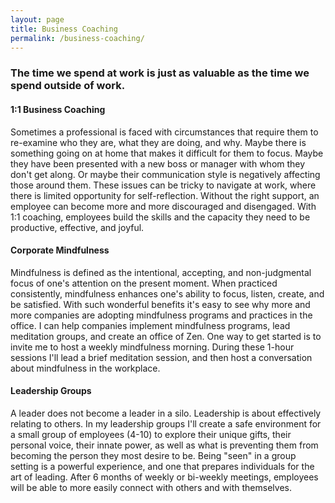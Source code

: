 ```yaml
---
layout: page
title: Business Coaching
permalink: /business-coaching/
---
```


### The time we spend at work is just as valuable as the time we spend outside of work.

#### 1:1 Business Coaching

Sometimes a professional is faced with circumstances that require them to re-examine who they are, what they are doing, and why. Maybe there is something going on at home that makes it difficult for them to focus. Maybe they have been presented with a new boss or manager with whom they don't get along. Or maybe their communication style is negatively affecting those around them. These issues can be tricky to navigate at work, where there is limited opportunity for self-reflection. Without the right support, an employee can become more and more discouraged and disengaged. With 1:1 coaching, employees build the skills and the capacity they need to be productive, effective, and joyful.

#### Corporate Mindfulness

Mindfulness is defined as the intentional, accepting, and non-judgmental focus of one's attention on the present moment. When practiced consistently, mindfulness enhances one's ability to focus, listen, create, and be satisfied. With such wonderful benefits it's easy to see why more and more companies are adopting mindfulness programs and practices in the office. I can help companies implement mindfulness programs, lead meditation groups, and create an office of Zen. One way to get started is to invite me to host a weekly mindfulness morning. During these 1-hour sessions I'll lead a brief meditation session, and then host a conversation about mindfulness in the workplace. 

#### Leadership Groups

A leader does not become a leader in a silo. Leadership is about effectively relating to others. In my leadership groups I'll create a safe environment for a small group of employees (4-10) to explore their unique gifts, their personal voice, their innate power, as well as what is preventing them from becoming the person they most desire to be. Being "seen" in a group setting is a powerful experience, and one that prepares individuals for the art of leading. After 6 months of weekly or bi-weekly meetings, employees will be able to more easily connect with others and with themselves. 
